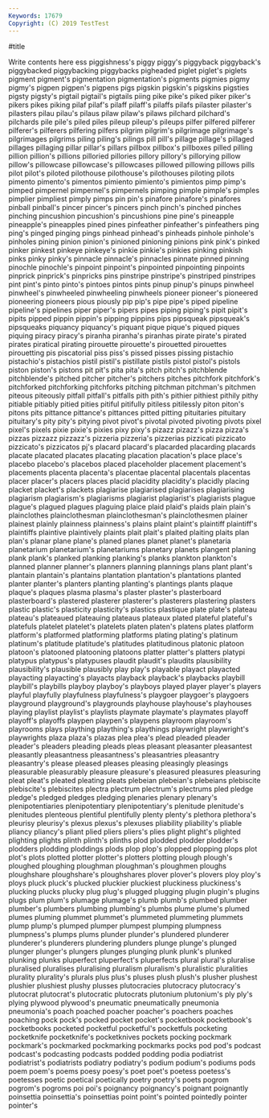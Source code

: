 ```yaml
---
Keywords: 17679
Copyright: (C) 2019 TestTest
---
```


#title

Write contents here
ess piggishness's piggy piggy's piggyback piggyback's
piggybacked piggybacking piggybacks pigheaded piglet piglet's piglets pigment pigment's pigmentation
pigmentation's pigments pigmies pigmy pigmy's pigpen pigpen's pigpens pigs pigskin
pigskin's pigskins pigsties pigsty pigsty's pigtail pigtail's pigtails piing pike
pike's piked piker piker's pikers pikes piking pilaf pilaf's pilaff
pilaff's pilaffs pilafs pilaster pilaster's pilasters pilau pilau's pilaus pilaw
pilaw's pilaws pilchard pilchard's pilchards pile pile's piled piles pileup
pileup's pileups pilfer pilfered pilferer pilferer's pilferers pilfering pilfers pilgrim
pilgrim's pilgrimage pilgrimage's pilgrimages pilgrims piling piling's pilings pill pill's
pillage pillage's pillaged pillages pillaging pillar pillar's pillars pillbox pillbox's
pillboxes pilled pilling pillion pillion's pillions pilloried pillories pillory pillory's
pillorying pillow pillow's pillowcase pillowcase's pillowcases pillowed pillowing pillows pills
pilot pilot's piloted pilothouse pilothouse's pilothouses piloting pilots pimento pimento's
pimentos pimiento pimiento's pimientos pimp pimp's pimped pimpernel pimpernel's pimpernels
pimping pimple pimple's pimples pimplier pimpliest pimply pimps pin pin's
pinafore pinafore's pinafores pinball pinball's pincer pincer's pincers pinch pinch's
pinched pinches pinching pincushion pincushion's pincushions pine pine's pineapple pineapple's
pineapples pined pines pinfeather pinfeather's pinfeathers ping ping's pinged pinging
pings pinhead pinhead's pinheads pinhole pinhole's pinholes pining pinion pinion's
pinioned pinioning pinions pink pink's pinked pinker pinkest pinkeye pinkeye's
pinkie pinkie's pinkies pinking pinkish pinks pinky pinky's pinnacle pinnacle's
pinnacles pinnate pinned pinning pinochle pinochle's pinpoint pinpoint's pinpointed pinpointing
pinpoints pinprick pinprick's pinpricks pins pinstripe pinstripe's pinstriped pinstripes pint
pint's pinto pinto's pintoes pintos pints pinup pinup's pinups pinwheel
pinwheel's pinwheeled pinwheeling pinwheels pioneer pioneer's pioneered pioneering pioneers pious
piously pip pip's pipe pipe's piped pipeline pipeline's pipelines piper
piper's pipers pipes piping piping's pipit pipit's pipits pipped pippin
pippin's pipping pippins pips pipsqueak pipsqueak's pipsqueaks piquancy piquancy's piquant
pique pique's piqued piques piquing piracy piracy's piranha piranha's piranhas
pirate pirate's pirated pirates piratical pirating pirouette pirouette's pirouetted pirouettes
pirouetting pis piscatorial piss piss's pissed pisses pissing pistachio pistachio's
pistachios pistil pistil's pistillate pistils pistol pistol's pistols piston piston's
pistons pit pit's pita pita's pitch pitch's pitchblende pitchblende's pitched
pitcher pitcher's pitchers pitches pitchfork pitchfork's pitchforked pitchforking pitchforks pitching
pitchman pitchman's pitchmen piteous piteously pitfall pitfall's pitfalls pith pith's
pithier pithiest pithily pithy pitiable pitiably pitied pities pitiful pitifully
pitiless pitilessly piton piton's pitons pits pittance pittance's pittances pitted
pitting pituitaries pituitary pituitary's pity pity's pitying pivot pivot's pivotal
pivoted pivoting pivots pixel pixel's pixels pixie pixie's pixies pixy
pixy's pizazz pizazz's pizza pizza's pizzas pizzazz pizzazz's pizzeria pizzeria's
pizzerias pizzicati pizzicato pizzicato's pizzicatos pj's placard placard's placarded placarding
placards placate placated placates placating placation placation's place place's placebo
placebo's placebos placed placeholder placement placement's placements placenta placenta's placentae
placental placentals placentas placer placer's placers places placid placidity placidity's
placidly placing placket placket's plackets plagiarise plagiarised plagiarises plagiarising plagiarism
plagiarism's plagiarisms plagiarist plagiarist's plagiarists plague plague's plagued plagues plaguing
plaice plaid plaid's plaids plain plain's plainclothes plainclothesman plainclothesman's plainclothesmen
plainer plainest plainly plainness plainness's plains plaint plaint's plaintiff plaintiff's
plaintiffs plaintive plaintively plaints plait plait's plaited plaiting plaits plan
plan's planar plane plane's planed planes planet planet's planetaria planetarium
planetarium's planetariums planetary planets plangent planing plank plank's planked planking
planking's planks plankton plankton's planned planner planner's planners planning plannings
plans plant plant's plantain plantain's plantains plantation plantation's plantations planted
planter planter's planters planting planting's plantings plants plaque plaque's plaques
plasma plasma's plaster plaster's plasterboard plasterboard's plastered plasterer plasterer's plasterers
plastering plasters plastic plastic's plasticity plasticity's plastics plastique plate plate's
plateau plateau's plateaued plateauing plateaus plateaux plated plateful plateful's platefuls
platelet platelet's platelets platen platen's platens plates platform platform's platformed
platforming platforms plating plating's platinum platinum's platitude platitude's platitudes platitudinous
platonic platoon platoon's platooned platooning platoons platter platter's platters platypi
platypus platypus's platypuses plaudit plaudit's plaudits plausibility plausibility's plausible plausibly
play play's playable playact playacted playacting playacting's playacts playback playback's
playbacks playbill playbill's playbills playboy playboy's playboys played player player's
players playful playfully playfulness playfulness's playgoer playgoer's playgoers playground playground's
playgrounds playhouse playhouse's playhouses playing playlist playlist's playlists playmate playmate's
playmates playoff playoff's playoffs playpen playpen's playpens playroom playroom's playrooms
plays plaything plaything's playthings playwright playwright's playwrights plaza plaza's plazas
plea plea's plead pleaded pleader pleader's pleaders pleading pleads pleas
pleasant pleasanter pleasantest pleasantly pleasantness pleasantness's pleasantries pleasantry pleasantry's please
pleased pleases pleasing pleasingly pleasings pleasurable pleasurably pleasure pleasure's pleasured
pleasures pleasuring pleat pleat's pleated pleating pleats plebeian plebeian's plebeians
plebiscite plebiscite's plebiscites plectra plectrum plectrum's plectrums pled pledge pledge's
pledged pledges pledging plenaries plenary plenary's plenipotentiaries plenipotentiary plenipotentiary's plenitude
plenitude's plenitudes plenteous plentiful plentifully plenty plenty's plethora plethora's pleurisy
pleurisy's plexus plexus's plexuses pliability pliability's pliable pliancy pliancy's pliant
plied pliers pliers's plies plight plight's plighted plighting plights plinth
plinth's plinths plod plodded plodder plodder's plodders plodding ploddings plods
plop plop's plopped plopping plops plot plot's plots plotted plotter
plotter's plotters plotting plough plough's ploughed ploughing ploughman ploughman's ploughmen
ploughs ploughshare ploughshare's ploughshares plover plover's plovers ploy ploy's ploys
pluck pluck's plucked pluckier pluckiest pluckiness pluckiness's plucking plucks plucky
plug plug's plugged plugging plugin plugin's plugins plugs plum plum's
plumage plumage's plumb plumb's plumbed plumber plumber's plumbers plumbing plumbing's
plumbs plume plume's plumed plumes pluming plummet plummet's plummeted plummeting
plummets plump plump's plumped plumper plumpest plumping plumpness plumpness's plumps
plums plunder plunder's plundered plunderer plunderer's plunderers plundering plunders plunge
plunge's plunged plunger plunger's plungers plunges plunging plunk plunk's plunked
plunking plunks pluperfect pluperfect's pluperfects plural plural's pluralise pluralised pluralises
pluralising pluralism pluralism's pluralistic pluralities plurality plurality's plurals plus plus's
pluses plush plush's plusher plushest plushier plushiest plushy plusses plutocracies
plutocracy plutocracy's plutocrat plutocrat's plutocratic plutocrats plutonium plutonium's ply ply's
plying plywood plywood's pneumatic pneumatically pneumonia pneumonia's poach poached poacher
poacher's poachers poaches poaching pock pock's pocked pocket pocket's pocketbook
pocketbook's pocketbooks pocketed pocketful pocketful's pocketfuls pocketing pocketknife pocketknife's pocketknives
pockets pocking pockmark pockmark's pockmarked pockmarking pockmarks pocks pod pod's
podcast podcast's podcasting podcasts podded podding podia podiatrist podiatrist's podiatrists
podiatry podiatry's podium podium's podiums pods poem poem's poems poesy
poesy's poet poet's poetess poetess's poetesses poetic poetical poetically poetry
poetry's poets pogrom pogrom's pogroms poi poi's poignancy poignancy's poignant
poignantly poinsettia poinsettia's poinsettias point point's pointed pointedly pointer pointer's
